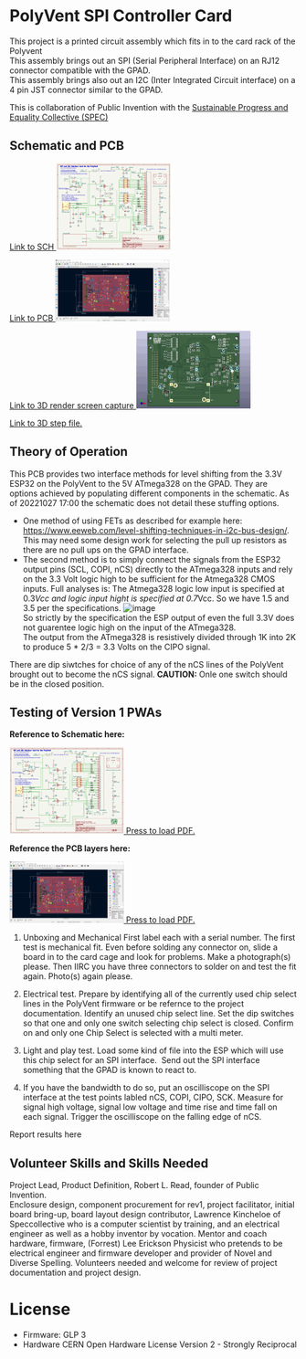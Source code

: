 # PolyVent SPI Controller Card
This project is a printed circuit assembly which fits in to the card rack of the Polyvent  
This assembly brings out an SPI (Serial Peripheral Interface) on an RJ12 connector compatible with the GPAD.  
This assembly brings also out an I2C (Inter Integrated Circuit interface) on a 4 pin JST connector similar to the GPAD.  

This is collaboration of Public Invention with the [Sustainable Progress and Equality Collective (SPEC)](https://www.specollective.org/#:~:text=The%20Sustainable%20Progress%20and%20Equality,be%20catalysts%20for%20positive%20change.)


## Schematic and PCB

<a href="SCH_PolyVent_SPI_Controller.pdf" >
Link to SCH
<img src="SCH_PolyVent_SPI_Controller.gif" width="200">
</a>

<a href="PCB_PolyVent_SPI_Controller.pdf" >Link to PCB 
<img src="PCB_PolyVent_SPI_Controller.gif" width="200"  >
</a>

<a href="PolyVent_SPI_Controller_PCBImage.png" >Link to 3D render screen capture
<img src="PCB_3D.gif" width="200"  > </a>  

<a href="PolyVent_SPI_Controller.step" >Link to 3D step file.</a>



## Theory of Operation
This PCB provides two interface methods for level shifting from the 3.3V ESP32 on the PolyVent to the 5V ATmega328 on the GPAD.
They are options achieved by populating different components in the schematic. As of 20221027 17:00 the schematic does not detail these stuffing options.

* One method of using FETs as described for example here: https://www.eeweb.com/level-shifting-techniques-in-i2c-bus-design/.  This may need some design work for selecting the pull up resistors as there are no pull ups on the GPAD interface.
* The second method is to simply connect the signals from the ESP32 output pins (SCL, COPI, nCS) directly to the ATmega328 inputs and rely on the 3.3 Volt logic high to be sufficient for the Atmega328 CMOS inputs. Full analyses is: The Atmega328 logic low input is specified at 0.3*Vcc and logic input hight is specified at 0.7*Vcc. So we have 1.5 and 3.5 per the specifications. 
![image](https://user-images.githubusercontent.com/5836181/204000965-93931e5e-dbdc-428c-9d71-96e83c09b63b.png)  
So strictly by the specification the ESP output of even the full 3.3V does not guarentee logic high on the input of the ATmega328.  
The output from the ATmega328 is resistively divided through 1K into 2K to produce 5 * 2/3 = 3.3 Volts on the CIPO signal.

There are dip siwtches for choice of any of the nCS lines of the PolyVent brought out to become the nCS signal. **CAUTION:** Onle one switch should be in the closed position.


## Testing of Version 1 PWAs  
**Reference to Schematic here:**

 <a href = "SCH_PolyVent_SPI_Controller.pdf" > <img src = "SCH_PolyVent_SPI_Controller.gif" width = "200"> Press to load PDF. </a>
 
**Reference the PCB layers here:**  

<a href = "PCB_PolyVent_SPI_Controller.pdf" > <img src = "PCB_PolyVent_SPI_Controller.gif" width = "200"> Press to load PDF. </a>

1. Unboxing and Mechanical
First label each with a serial number.
The first test is mechanical fit. Even before solding any connector on, slide a board in to the card cage and look for problems. Make a photograph(s) please.
Then IIRC you have three connectors to solder on and test the fit again. Photo(s) again please.

2. Electrical test.
Prepare by identifying all of the currently used chip select lines in the PolyVent firmware or be refernce to the project documentation.
Identify an unused chip select line. Set the dip switches so that one and only one switch selecting chip select is closed. Confirm on and only one Chip Select is selected with a multi meter.

3. Light and play test.
Load some kind of file into the ESP which will use this chip select for an SPI interface.  Send out the SPI interface something that the GPAD is known to react to.

4. If you have the bandwidth to do so, put an oscilliscope on the SPI interface at the test points labled nCS, COPI, CIPO, SCK. Measure for signal high voltage, signal low voltage and time rise and time fall on each signal.  Trigger the oscilliscope on the falling edge of nCS. 

Report results here


## Volunteer Skills and Skills Needed
Project Lead, Product Definition, Robert L. Read, founder of Public Invention.  
Enclosure design, component procurement for rev1, project facilitator, initial board bring-up, board layout design contributor, Lawrence Kincheloe of Speccollective who is a computer scientist by training, and an electrical engineer as well as a hobby inventor by vocation. 
Mentor and coach hardware, firmware, (Forrest) Lee Erickson Physicist who pretends to be electrical engineer and firmware developer and provider of Novel and Diverse Spelling.
Volunteers needed and welcome for review of project documentation and project design.


# License

* Firmware: GLP 3
* Hardware CERN Open Hardware License Version 2 - Strongly Reciprocal


